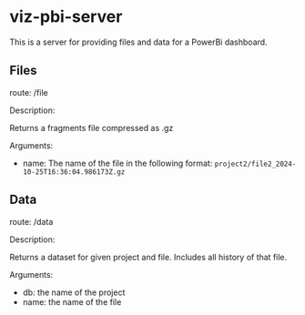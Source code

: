 # viz-pbi-server

This is a server for providing files and data for a PowerBi dashboard.

## Files

route: /file

Description:

Returns a fragments file compressed as .gz

Arguments:
  
  - name: The name of the file in the following format: `project2/file2_2024-10-25T16:36:04.986173Z.gz`



## Data

route: /data

Description:

Returns a dataset for given project and file. Includes all history of that file.

Arguments:

- db: the name of the project
- name: the name of the file
